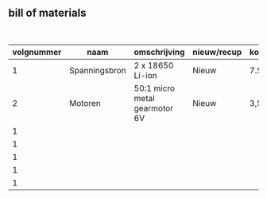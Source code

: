 ## bill of materials
<br />

|volgnummer|naam|omschrijving|nieuw/recup|kostprijs/stuk|aantal|subtotaal|
|----------|--------------|----------------|-----------|---------|------|---------|
|         1|Spanningsbron    | 2 x 18650 Li-ion |Nieuw |7.52 euro |2      |15.04|
|         2|Motoren          | 50:1 micro metal gearmotor 6V |Nieuw          |3,5       |2      | 7        |
|         1|    |            |           |              |      |         |
|         1|    |            |           |              |      |         |
|         1|    |            |           |              |      |         |
|         1|    |            |           |              |      |         |
|         1|    |            |           |              |      |         |

